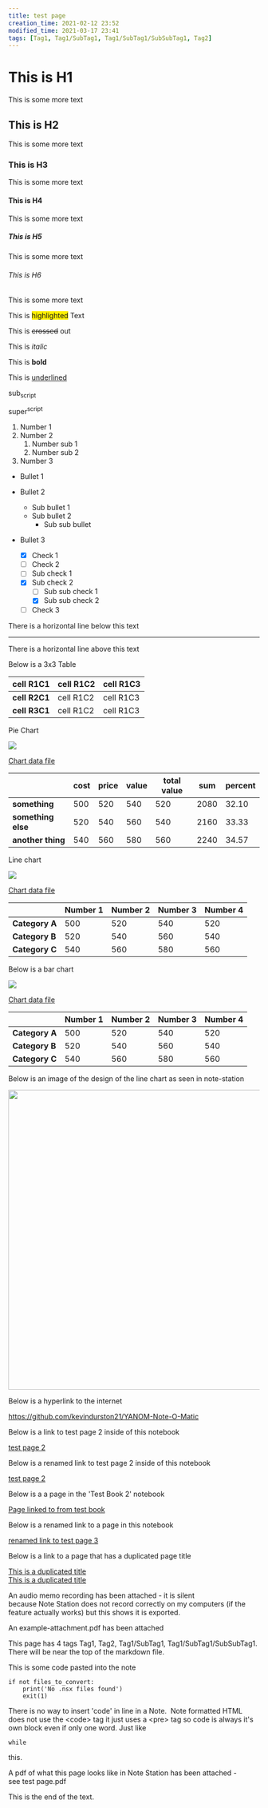 ```yaml
---
title: test page
creation_time: 2021-02-12 23:52
modified_time: 2021-03-17 23:41
tags: [Tag1, Tag1/SubTag1, Tag1/SubTag1/SubSubTag1, Tag2]
---
```


# This is H1

This is some more text

## This is H2

This is some more text

### This is H3

This is some more text

#### This is H4

This is some more text

##### This is H5

This is some more text

###### This is H6

This is some more text

This is <span style="background-color: #fff001;">highlighted</span> Text

This is <span style="text-decoration: line-through;">crossed</span> out

This is *italic*

This is **bold**

This is <u>underlined</u>

sub<sub>script</sub>

super<sup>script</sup>

1.  Number 1
2.  Number 2
    1.  Number sub 1
    2.  Number sub 2
3.  Number 3

-   Bullet 1
-   Bullet 2
    -   Sub bullet 1
    -   Sub bullet 2
        -   Sub sub bullet 
-   Bullet 3

	- [x] Check 1    
	- [ ] Check 2    
	- [ ] Sub check 1    
	- [x] Sub check 2    
		- [ ] Sub sub check 1    
		- [x] Sub sub check 2    
	- [ ] Check 3    

There is a horizontal line below this text

------------------------------------------------------------------------

There is a horizontal line above this text

Below is a 3x3 Table

| **cell R1C1** | **cell R1C2** | **cell R1C3** |
|---------------|---------------|---------------|
| **cell R2C1** | cell R1C2     | cell R1C3     |
| **cell R3C1** | cell R1C2     | cell R1C3     |

Pie Chart

![](attachments/140585326643520.png)

[Chart data file](attachments/140585326643520.csv)

|                    | **cost** | **price** | **value** | **total value** | **sum** | **percent** |
|--------------------|----------|-----------|-----------|-----------------|---------|-------------|
| **something**      | 500      | 520       | 540       | 520             | 2080    | 32.10       |
| **something else** | 520      | 540       | 560       | 540             | 2160    | 33.33       |
| **another thing**  | 540      | 560       | 580       | 560             | 2240    | 34.57       |

Line chart

![](attachments/140585328037360.png)

[Chart data file](attachments/140585328037360.csv)

|                | **Number 1** | **Number 2** | **Number 3** | **Number 4** |
|----------------|--------------|--------------|--------------|--------------|
| **Category A** | 500          | 520          | 540          | 520          |
| **Category B** | 520          | 540          | 560          | 540          |
| **Category C** | 540          | 560          | 580          | 560          |

Below is a bar chart

![](attachments/140585334723632.png)

[Chart data file](attachments/140585334723632.csv)

|                | **Number 1** | **Number 2** | **Number 3** | **Number 4** |
|----------------|--------------|--------------|--------------|--------------|
| **Category A** | 500          | 520          | 540          | 520          |
| **Category B** | 520          | 540          | 560          | 540          |
| **Category C** | 540          | 560          | 580          | 560          |

Below is an image of the design of the line chart as seen in note-station

<img src="attachments/787491613404344687.png" width="600" />

Below is a hyperlink to the internet

<https://github.com/kevindurston21/YANOM-Note-O-Matic>

Below is a link to test page 2 inside of this notebook

[test page 2](../test/test-page-2.md)

Below is a renamed link to test page 2 inside of this notebook

[test page 2](../test/test-page-2.md)

Below is a a page in the 'Test Book 2' notebook

[Page linked to from test book](../test-book-2/page-linked-to-from-test-book.md)

Below is a renamed link to a page in this notebook

[renamed link to test page 3](notestation://remote/self/1026_1LRHUFL5U57TP9HI6RDC41U7LG)

Below is a link to a page that has a duplicated page title

[This is a duplicated title](../test-book-2/this-is-a-duplicated-title.md)  
[This is a duplicated title](../test-book-2/this-is-a-duplicated-title.md)  

An audio memo recording has been attached - it is silent because Note Station does not record correctly on my computers (if the feature actually works) but this shows it is exported.

An example-attachment.pdf has been attached

This page has 4 tags Tag1, Tag2, Tag1/SubTag1, Tag1/SubTag1/SubSubTag1. There will be near the top of the markdown file.

This is some code pasted into the note

```
if not files_to_convert:
    print('No .nsx files found')
    exit(1)
```

There is no way to insert 'code' in line in a Note.  Note formatted HTML does not use the &lt;code&gt; tag it just uses a &lt;pre&gt; tag so code is always it's own block even if only one word. Just like

```
while
```

this.

A pdf of what this page looks like in Note Station has been attached - see test page.pdf

This is the end of the text.
